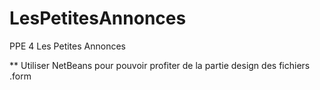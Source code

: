 # LesPetitesAnnonces
PPE 4 Les Petites Annonces

**  Utiliser NetBeans pour pouvoir profiter de la partie design des fichiers .form
